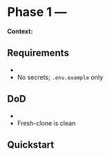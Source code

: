 # Phase 1 — 
**Context:**

## Requirements
-
- No secrets; `.env.example` only

## DoD
- 
- Fresh-clone is clean

## Quickstart

